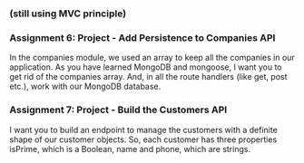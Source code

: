 ### (still using MVC principle)

### Assignment 6: Project - Add Persistence to Companies API
In the companies module, we used an array to keep all the companies in our application. As you have learned MongoDB and mongoose, I want you to get rid of the companies array. And, in all the route handlers (like get, post etc.), work with our MongoDB database.

### Assignment 7: Project - Build the Customers API
I want you to build an endpoint to manage the customers with a definite shape of our customer objects. So, each customer has three properties isPrime, which is a Boolean, name and phone, which are strings.